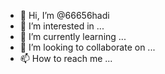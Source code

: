 - 👋 Hi, I’m @66656hadi
- 👀 I’m interested in ...
- 🌱 I’m currently learning ...
- 💞️ I’m looking to collaborate on ...
- 📫 How to reach me ...

<!---
66656hadi/66656hadi is a ✨ special ✨ repository because its `README.md` (this file) appears on your GitHub profile.
You can click the Preview link to take a look at your changes.
--->
